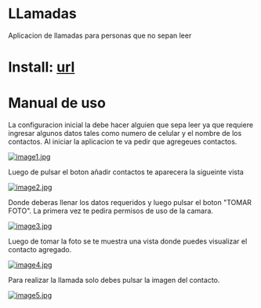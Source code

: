 # LLamadas
Aplicacion de llamadas para personas que no sepan leer

# Install: [url](https://drive.google.com/file/d/1LcLGbDrZOPvDnA17v7w4iecQDhrKO1Yu/view?usp=share_link)

# Manual de uso
La configuracion inicial la debe hacer alguien que sepa leer ya que requiere ingresar algunos datos tales como numero de celular y el nombre de los contactos.
Al iniciar la aplicacion te va pedir que  agregeues contactos.

[![image1.jpg](https://i.postimg.cc/nVDPdZhB/image1.jpg)](https://postimg.cc/4nXPdDtx)

Luego de pulsar el boton añadir contactos te aparecera la sigueinte vista

[![image2.jpg](https://i.postimg.cc/L6k0pTfs/image2.jpg)](https://postimg.cc/ykdTh0Lq)

Donde deberas llenar los datos requeridos y luego pulsar el boton "TOMAR FOTO". La primera vez te pedira permisos de uso de la camara.

[![image3.jpg](https://i.postimg.cc/NjpJyjdq/image3.jpg)](https://postimg.cc/K13rwxXJ)

Luego de tomar la foto se te muestra una vista donde puedes visualizar el contacto agregado.

[![image4.jpg](https://i.postimg.cc/bNfFWMZM/image4.jpg)](https://postimg.cc/Z0jcywFF)

Para realizar la llamada solo debes pulsar la imagen del contacto.

[![image5.jpg](https://i.postimg.cc/d03WGcf7/image5.jpg)](https://postimg.cc/PLGzk9Th)


